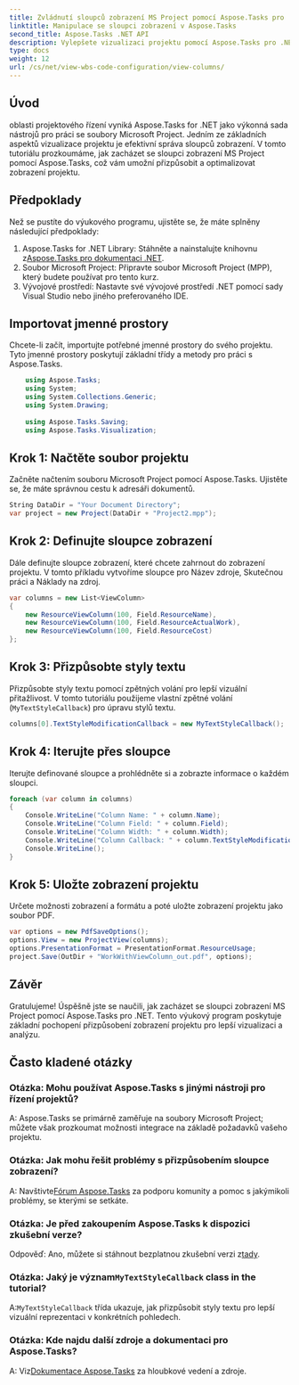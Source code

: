 ```yaml
---
title: Zvládnutí sloupců zobrazení MS Project pomocí Aspose.Tasks pro .NET
linktitle: Manipulace se sloupci zobrazení v Aspose.Tasks
second_title: Aspose.Tasks .NET API
description: Vylepšete vizualizaci projektu pomocí Aspose.Tasks pro .NET. Naučte se zacházet se sloupci zobrazení MS Project krok za krokem. Zvyšte efektivitu a přizpůsobení.
type: docs
weight: 12
url: /cs/net/view-wbs-code-configuration/view-columns/
---
```

## Úvod
oblasti projektového řízení vyniká Aspose.Tasks for .NET jako výkonná sada nástrojů pro práci se soubory Microsoft Project. Jedním ze základních aspektů vizualizace projektu je efektivní správa sloupců zobrazení. V tomto tutoriálu prozkoumáme, jak zacházet se sloupci zobrazení MS Project pomocí Aspose.Tasks, což vám umožní přizpůsobit a optimalizovat zobrazení projektu.
## Předpoklady
Než se pustíte do výukového programu, ujistěte se, že máte splněny následující předpoklady:
1.  Aspose.Tasks for .NET Library: Stáhněte a nainstalujte knihovnu z[Aspose.Tasks pro dokumentaci .NET](https://reference.aspose.com/tasks/net/).
2. Soubor Microsoft Project: Připravte soubor Microsoft Project (MPP), který budete používat pro tento kurz.
3. Vývojové prostředí: Nastavte své vývojové prostředí .NET pomocí sady Visual Studio nebo jiného preferovaného IDE.
## Importovat jmenné prostory
Chcete-li začít, importujte potřebné jmenné prostory do svého projektu. Tyto jmenné prostory poskytují základní třídy a metody pro práci s Aspose.Tasks.
```csharp
    using Aspose.Tasks;
    using System;
    using System.Collections.Generic;
    using System.Drawing;
    
    using Aspose.Tasks.Saving;
    using Aspose.Tasks.Visualization;
```
## Krok 1: Načtěte soubor projektu
Začněte načtením souboru Microsoft Project pomocí Aspose.Tasks. Ujistěte se, že máte správnou cestu k adresáři dokumentů.
```csharp
String DataDir = "Your Document Directory";
var project = new Project(DataDir + "Project2.mpp");
```
## Krok 2: Definujte sloupce zobrazení
Dále definujte sloupce zobrazení, které chcete zahrnout do zobrazení projektu. V tomto příkladu vytvoříme sloupce pro Název zdroje, Skutečnou práci a Náklady na zdroj.
```csharp
var columns = new List<ViewColumn>
{
    new ResourceViewColumn(100, Field.ResourceName),
    new ResourceViewColumn(100, Field.ResourceActualWork),
    new ResourceViewColumn(100, Field.ResourceCost)
};
```
## Krok 3: Přizpůsobte styly textu
Přizpůsobte styly textu pomocí zpětných volání pro lepší vizuální přitažlivost. V tomto tutoriálu použijeme vlastní zpětné volání (`MyTextStyleCallback`) pro úpravu stylů textu.
```csharp
columns[0].TextStyleModificationCallback = new MyTextStyleCallback();
```
## Krok 4: Iterujte přes sloupce
Iterujte definované sloupce a prohlédněte si a zobrazte informace o každém sloupci.
```csharp
foreach (var column in columns)
{
    Console.WriteLine("Column Name: " + column.Name);
    Console.WriteLine("Column Field: " + column.Field);
    Console.WriteLine("Column Width: " + column.Width);
    Console.WriteLine("Column Callback: " + column.TextStyleModificationCallback);
    Console.WriteLine();
}
```
## Krok 5: Uložte zobrazení projektu
Určete možnosti zobrazení a formátu a poté uložte zobrazení projektu jako soubor PDF.
```csharp
var options = new PdfSaveOptions();
options.View = new ProjectView(columns);
options.PresentationFormat = PresentationFormat.ResourceUsage;
project.Save(OutDir + "WorkWithViewColumn_out.pdf", options);
```
## Závěr
Gratulujeme! Úspěšně jste se naučili, jak zacházet se sloupci zobrazení MS Project pomocí Aspose.Tasks pro .NET. Tento výukový program poskytuje základní pochopení přizpůsobení zobrazení projektu pro lepší vizualizaci a analýzu.

## Často kladené otázky
### Otázka: Mohu používat Aspose.Tasks s jinými nástroji pro řízení projektů?
A: Aspose.Tasks se primárně zaměřuje na soubory Microsoft Project; můžete však prozkoumat možnosti integrace na základě požadavků vašeho projektu.
### Otázka: Jak mohu řešit problémy s přizpůsobením sloupce zobrazení?
 A: Navštivte[Fórum Aspose.Tasks](https://forum.aspose.com/c/tasks/15) za podporu komunity a pomoc s jakýmikoli problémy, se kterými se setkáte.
### Otázka: Je před zakoupením Aspose.Tasks k dispozici zkušební verze?
 Odpověď: Ano, můžete si stáhnout bezplatnou zkušební verzi z[tady](https://releases.aspose.com/).
###  Otázka: Jaký je význam`MyTextStyleCallback` class in the tutorial?
 A:`MyTextStyleCallback` třída ukazuje, jak přizpůsobit styly textu pro lepší vizuální reprezentaci v konkrétních pohledech.
### Otázka: Kde najdu další zdroje a dokumentaci pro Aspose.Tasks?
 A: Viz[Dokumentace Aspose.Tasks](https://reference.aspose.com/tasks/net/) za hloubkové vedení a zdroje.